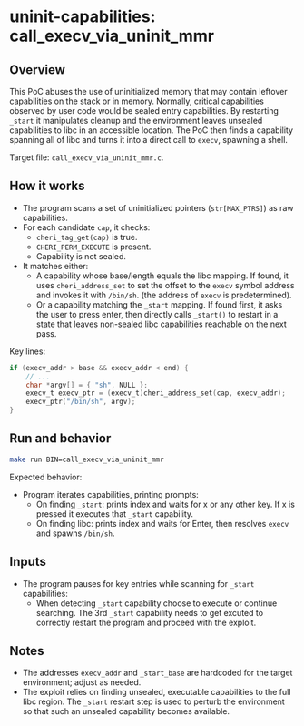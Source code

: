 # uninit-capabilities: call_execv_via_uninit_mmr

## Overview
This PoC abuses the use of uninitialized memory that may contain leftover capabilities on the stack or in memory. Normally, critical capabilities observed by user code would be sealed entry capabilities. By restarting `_start` it manipulates cleanup and the environment leaves unsealed capabilities to libc in an accessible location. The PoC then finds a capability spanning all of libc and turns it into a direct call to `execv`, spawning a shell.

Target file: `call_execv_via_uninit_mmr.c`.

## How it works
- The program scans a set of uninitialized pointers (`str[MAX_PTRS]`) as raw capabilities.
- For each candidate `cap`, it checks:
  - `cheri_tag_get(cap)` is true.
  - `CHERI_PERM_EXECUTE` is present.
  - Capability is not sealed.
- It matches either:
  - A capability whose base/length equals the libc mapping. If found, it uses `cheri_address_set` to set the offset to the `execv` symbol address and invokes it with `/bin/sh`. (the address of `execv` is predetermined).
  - Or a capability matching the `_start` mapping. If found first, it asks the user to press enter, then directly calls `_start()` to restart in a state that leaves non-sealed libc capabilities reachable on the next pass.

Key lines:
```c
if (execv_addr > base && execv_addr < end) {
    // ...
    char *argv[] = { "sh", NULL };
    execv_t execv_ptr = (execv_t)cheri_address_set(cap, execv_addr);
    execv_ptr("/bin/sh", argv);
}
```

## Run and behavior
```bash
make run BIN=call_execv_via_uninit_mmr
```
Expected behavior:
- Program iterates capabilities, printing prompts:
  - On finding `_start`: prints index and waits for x or any other key. If x is pressed it executes that `_start` capability.
  - On finding libc: prints index and waits for Enter, then resolves `execv` and spawns `/bin/sh`.

## Inputs
- The program pauses for key entries while scanning for `_start` capabilities:
  - When detecting `_start` capability choose to execute or continue searching. The 3rd `_start` capability needs to get excuted to correctly restart the program and proceed with the exploit.

## Notes
- The addresses `execv_addr` and `_start_base` are hardcoded for the target environment; adjust as needed.
- The exploit relies on finding unsealed, executable capabilities to the full libc region. The `_start` restart step is used to perturb the environment so that such an unsealed capability becomes available.
